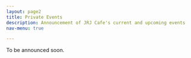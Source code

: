 ```yaml
---
layout: page2
title: Private Events
description: Announcement of JRJ Cafe's current and upcoming events
nav-menu: true

---
```



To be announced soon.
